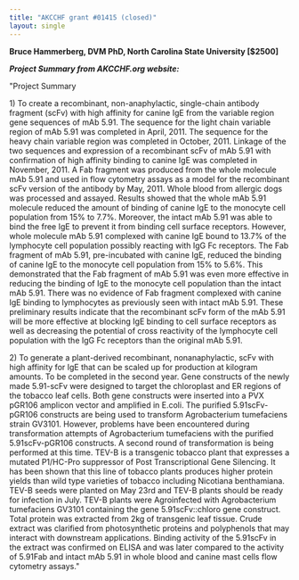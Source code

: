 ```yaml
---
title: "AKCCHF grant #01415 (closed)"
layout: single
---
```


**Bruce Hammerberg, DVM PhD, North Carolina State University
\[\$2500\]**

**_Project Summary from AKCCHF.org website:_**

"Project Summary

1\) To create a recombinant, non-anaphylactic, single-chain antibody
fragment (scFv) with high affinity for canine IgE from the variable
region gene sequences of mAb 5.91. The sequence for the light chain
variable region of mAb 5.91 was completed in April, 2011. The sequence
for the heavy chain variable region was completed in October, 2011.
Linkage of the two sequences and expression of a recombinant scFv of mAb
5.91 with confirmation of high affinity binding to canine IgE was
completed in November, 2011. A Fab fragment was produced from the whole
molecule mAb 5.91 and used in flow cytometry assays as a model for the
recombinant scFv version of the antibody by May, 2011. Whole blood from
allergic dogs was processed and assayed. Results showed that the whole
mAb 5.91 molecule reduced the amount of binding of canine IgE to the
monocyte cell population from 15% to 7.7%. Moreover, the intact mAb 5.91
was able to bind the free IgE to prevent it from binding cell surface
receptors. However, whole molecule mAb 5.91 complexed with canine IgE
bound to 13.7% of the lymphocyte cell population possibly reacting with
IgG Fc receptors. The Fab fragment of mAb 5.91, pre-incubated with
canine IgE, reduced the binding of canine IgE to the monocyte cell
population from 15% to 5.6%. This demonstrated that the Fab fragment of
mAb 5.91 was even more effective in reducing the binding of IgE to the
monocyte cell population than the intact mAb 5.91. There was no evidence
of Fab fragment complexed with canine IgE binding to lymphocytes as
previously seen with intact mAb 5.91. These preliminary results indicate
that the recombinant scFv form of the mAb 5.91 will be more effective at
blocking IgE binding to cell surface receptors as well as decreasing the
potential of cross reactivity of the lymphocyte cell population with the
IgG Fc receptors than the original mAb 5.91.

2\) To generate a plant-derived recombinant, nonanaphylactic, scFv with
high affinity for IgE that can be scaled up for production at kilogram
amounts. To be completed in the second year. Gene constructs of the
newly made 5.91-scFv were designed to target the chloroplast and ER
regions of the tobacco leaf cells. Both gene constructs were inserted
into a PVX pGR106 amplicon vector and amplified in E.coli. The purified
5.91scFv-pGR106 constructs are being used to transform Agrobacterium
tumefaciens strain GV3101. However, problems have been encountered
during transformation attempts of Agrobacterium tumefaciens with the
purified 5.91scFv-pGR106 constructs. A second round of transformation is
being performed at this time. TEV-B is a transgenic tobacco plant that
expresses a mutated P1/HC-Pro suppressor of Post Transcriptional Gene
Silencing. It has been shown that this line of tobacco plants produces
higher protein yields than wild type varieties of tobacco including
Nicotiana benthamiana. TEV-B seeds were planted on May 23rd and TEV-B
plants should be ready for infection in July. TEV-B plants were
Agroinfected with Agrobacterium tumefaciens GV3101 containing the gene
5.91scFv::chloro gene construct. Total protein was extracted from 2kg of
transgenic leaf tissue. Crude extract was clarified from photosynthetic
proteins and polyphenols that may interact with downstream applications.
Binding activity of the 5.91scFv in the extract was confirmed on ELISA
and was later compared to the activity of 5.91Fab and intact mAb 5.91 in
whole blood and canine mast cells flow cytometry assays."
